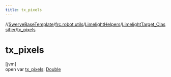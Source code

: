 ```yaml
---
title: tx_pixels
---
```

//[SwerveBaseTemplate](../../../../index.html)/[frc.robot.utils](../../index.html)/[LimelightHelpers](../index.html)/[LimelightTarget_Classifier](index.html)/[tx_pixels](tx_pixels.html)



# tx_pixels



[jvm]\
open var [tx_pixels](tx_pixels.html): [Double](https://kotlinlang.org/api/latest/jvm/stdlib/kotlin/-double/index.html)




